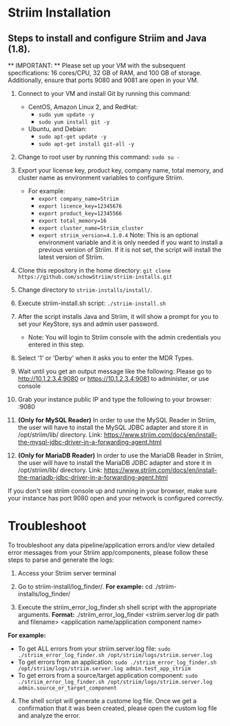 # Striim Installation
## Steps to install and configure Striim and Java (1.8).
** IMPORTANT: ** Please set up your VM with the subsequent specifications: 16 cores/CPU, 32 GB of RAM, and 100 GB of storage. Additionally, ensure that ports 9080 and 9081 are open in your VM.

1) Connect to your VM and install Git by running this command:
    - CentOS, Amazon Linux 2, and RedHat: 
        - `sudo yum update -y`
        - `sudo yum install git -y`
    - Ubuntu, and Debian: 
        - `sudo apt-get update -y`
        - `sudo apt-get install git-all -y`

2) Change to root user by running this command: `sudo su -`

3) Export your license key, product key, company name, total memory, and cluster name as environment variables to configure Striim.
    - For example:
      - `export company_name=Striim`
      - `export licence_key=12345676`
      - `export product_key=12345566`
      - `export total_memory=16`
      - `export cluster_name=Striim_cluster`
      - `export striim_version=4.1.0.4` Note: This is an optional environment variable and it is only needed if you want to install a previous version of Striim. If it is not set, the script will install the latest version of Striim. 
      
4) Clone this repository in the home directory: `git clone https://github.com/schowStriim/striim-installs.git`

5) Change directory to `striim-installs/install/`.

6) Execute striim-install.sh script: `./striim-install.sh`

7) After the script installs Java and Striim, it will show a prompt for you to set your KeyStore, sys and admin user password. 
    - Note: You will login to Striim console with the admin credentials you entered in this step.
   
8) Select '1' or 'Derby' when it asks you to enter the MDR Types.
            
9) Wait until you get an output message like the following:
Please go to http://10.1.2.3.4:9080 or https://10.1.2.3.4:9081 to administer, or use console

10) Grab your instance public IP and type the following to your browser: <public-ip>:9080

11) **(Only for MySQL Reader)** In order to use the MySQL Reader in Striim, the user will have to install the MySQL JDBC adapter and store it in /opt/striim/lib/ directory. Link: https://www.striim.com/docs/en/install-the-mysql-jdbc-driver-in-a-forwarding-agent.html

12) **(Only for MariaDB Reader)** In order to use the MariaDB Reader in Striim, the user will have to install the MariaDB JDBC adapter and store it in /opt/striim/lib/ directory. Link: https://www.striim.com/docs/en/install-the-mariadb-jdbc-driver-in-a-forwarding-agent.html

If you don't see striim console up and running in your browser, make sure your instance has port 9080 open and your network is configured correctly.
    
# Troubleshoot
To troubleshoot any data pipeline/application errors and/or view detailed error messages from your Striim app/components, please follow these steps to parse and generate the logs:
    
1) Access your Striim server terminal
    
2) Go to striim-install/log_finder/. **For example:** cd ./striim-installs/log_finder/
    
3) Execute the striim_error_log_finder.sh shell script with the appropriate arguments.
**Format:** ./striim_error_log_finder <striim.server.log dir path and filename> <application name/application component name>
    
**For example:**
 
- To get ALL errors from your striim.server.log file: `sudo ./striim_error_log_finder.sh /opt/striim/logs/striim.server.log`
- To get errors from an application: `sudo ./striim_error_log_finder.sh /opt/striim/logs/striim.server.log admin.test_app_striim`
- To get errors from a source/target application component: `sudo ./striim_error_log_finder.sh /opt/striim/logs/striim.server.log admin.source_or_target_component`
    
 4) The shell script will generate a custome log file. Once we get a confirmation that it was been created, please open the custom log file and analyze the error.
